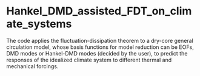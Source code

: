 # Hankel_DMD_assisted_FDT_on_climate_systems
The code applies the fluctuation-dissipation theorem to a dry-core general circulation model, whose basis functions for model reduction can be EOFs, DMD modes or Hankel-DMD modes (decided by the user), to predict the responses of the idealized climate system to different thermal and mechanical forcings. 
